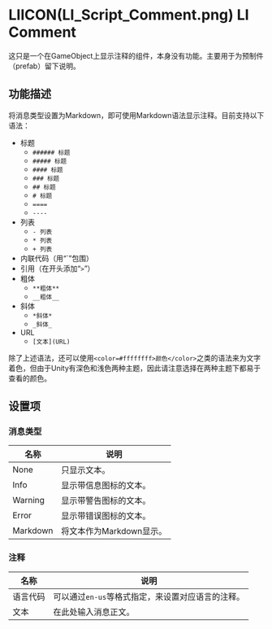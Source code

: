 # LIICON(LI_Script_Comment.png) LI Comment

这只是一个在GameObject上显示注释的组件，本身没有功能。主要用于为预制件（prefab）留下说明。

## 功能描述

将消息类型设置为Markdown，即可使用Markdown语法显示注释。目前支持以下语法：

- 标题
  - `###### 标题`
  - `##### 标题`
  - `#### 标题`
  - `### 标题`
  - `## 标题`
  - `# 标题`
  - `====`
  - `----`
- 列表
  - `- 列表`
  - `* 列表`
  - `+ 列表`
- 内联代码（用“\`”包围）
- 引用（在开头添加“`>`”）
- 粗体
  - `**粗体**`
  - `__粗体__`
- 斜体
  - `*斜体*`
  - `_斜体_`
- URL
  - `[文本](URL)`

除了上述语法，还可以使用`<color=#ffffffff>颜色</color>`之类的语法来为文字着色，但由于Unity有深色和浅色两种主题，因此请注意选择在两种主题下都易于查看的颜色。

## 设置项

### 消息类型

|名称|说明|
|-|-|
|None|只显示文本。|
|Info|显示带信息图标的文本。|
|Warning|显示带警告图标的文本。
|Error|显示带错误图标的文本。|
|Markdown|将文本作为Markdown显示。|

### 注释

|名称|说明|
|-|-|
|语言代码|可以通过`en-us`等格式指定，来设置对应语言的注释。|
|文本|在此处输入消息正文。|